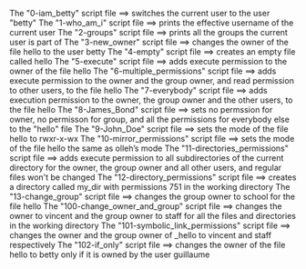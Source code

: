 The "0-iam_betty" script file ==> switches the current user to the user "betty"
The "1-who_am_i" script file ==> prints the effective username of the current user
The "2-groups" script file ==> prints all the groups the current user is part of
The "3-new_owner" script file ==> changes the owner of the file hello to the user betty
The "4-empty" script file ==> creates an empty file called hello
The "5-execute" script file ==> adds execute permission to the owner of the file hello
The "6-multiple_permissions" script file ==> adds execute permission to the owner and the group owner, and read permission to other users, to the file hello
The "7-everybody" script file ==> adds execution permission to the owner, the group owner and the other users, to the file hello
The "8-James_Bond" script file ==> sets no permssion for owner, no permisson for group, and all the permissions for everybody else to the "hello" file
The "9-John_Doe" script file ==> sets the mode of the file hello to rwxr-x-wx
The "10-mirror_permissions" script file ==> sets the mode of the file hello the same as olleh’s mode
The "11-directories_permissions" script file ==> adds execute permission to all subdirectories of the current directory for the owner, the group owner and all other users, and regular files won't be changed
The "12-directory_permissions" script file ==> creates a directory called my_dir with permissions 751 in the working directory
The "13-change_group" script file ==> changes the group owner to school for the file hello
The "100-change_owner_and_group" script file ==> changes the owner to vincent and the group owner to staff for all the files and directories in the working directory
The "101-symbolic_link_permissions" script file ==> changes the owner and the group owner of _hello to vincent and staff respectively
The "102-if_only" script file ==> changes the owner of the file hello to betty only if it is owned by the user guillaume
